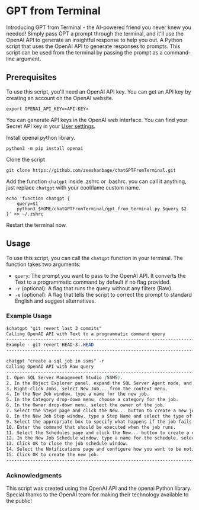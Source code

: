 # GPT from Terminal
Introducing GPT from Terminal - the AI-powered friend you never knew you needed! Simply pass GPT a prompt through the terminal, and it'll use the OpenAI API to generate an insightful response to help you out.
A Python script that uses the OpenAI API to generate responses to prompts. This script can be used from the terminal by passing the prompt as a command-line argument.

## Prerequisites

To use this script, you'll need an OpenAI API key. You can get an API key by creating an account on the OpenAI website.
```shell
export OPENAI_API_KEY=<API-KEY>
```
You can generate API keys in the OpenAI web interface. You can find your Secret API key in your [User settings](https://platform.openai.com/account/api-keys).

Install openai python library. 
```shell
python3 -m pip install openai
```

Clone the script
```shell
git clone https://github.com/zeeshanbage/chatGPTFromTerminal.git
```

Add the function `chatgpt` inside .zshrc or .bashrc. you can call it anything, just replace `chatgpt` with your cool/lame custom name.
```shell
echo 'function chatgpt {
    query=$1
    python3 $HOME/chatGPTFromTerminal/gpt_from_terminal.py $query $2
}' >> ~/.zshrc
```
Restart the terminal now.
## Usage

To use this script, you can call the `chatgpt` function in your terminal. The function takes two arguments:

- `query`: The prompt you want to pass to the OpenAI API. It converts the Text to a programmatic command by default if no flag provided.
- `-r` (optional): A flag that runs the query without any filters (Raw).
- `-e` (optional): A flag that tells the script to correct the prompt to standard English and suggest alternatives.

### Example Usage
```css
$chatgpt "git revert last 3 commits"
Calling OpenAI API with Text to a programmatic command query
------------------------------------------------------------------------
Example - git revert HEAD~3..HEAD
------------------------------------------------------------------------
```

```css
chatgpt "create a sql job in ssms" -r
Calling OpenAI API with Raw query
------------------------------------------------------------------------
1. Open SQL Server Management Studio (SSMS).
2. In the Object Explorer panel, expand the SQL Server Agent node, and then expand its child nodes: Jobs, Local, and Right-Click Jobs.
3. Right-click Jobs, select New Job... from the context menu.
4. In the New Job window, type a name for the new job.
5. In the Category drop-down menu, choose a category for the job.
6. In the Owner drop-down menu, select the owner of the job.
7. Select the Steps page and click the New... button to create a new job step.
8. In the New Job Step window, type a Step Name and select the type of job step.
9. Select the appropriate box to specify what happens if the job fails or succeeds.
10. Enter the command that should be executed when the job runs.
11. Select the Schedules page and click the New... button to create a new schedule for the job.
12. In the New Job Schedule window, type a name for the schedule, select the frequency of the job, and specify when the job should start.
13. Click OK to close the job schedule window.
14. Select the Notifications page and configure how you want to be notified when the job runs.
15. Click OK to create the new job.
------------------------------------------------------------------------
```

### Acknowledgments
This script was created using the OpenAI API and the openai Python library. Special thanks to the OpenAI team for making their technology available to the public!
